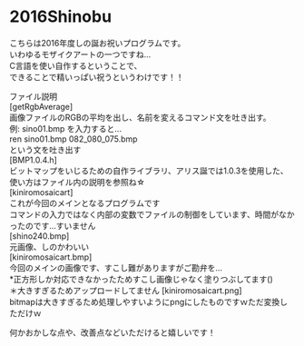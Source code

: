 # 2016Shinobu
こちらは2016年度しの誕お祝いプログラムです。  
いわゆるモザイクアートの一つですね...  
C言語を使い自作するということで、  
できることで精いっぱい祝うというわけです！！  
  
ファイル説明  
[getRgbAverage]  
画像ファイルのRGBの平均を出し、名前を変えるコマンド文を吐き出す。  
例: sino01.bmp を入力すると...  
ren sino01.bmp 082_080_075.bmp  
という文を吐き出す  
[BMP1.0.4.h]  
ビットマップをいじるための自作ライブラリ、アリス誕では1.0.3を使用した、使い方はファイル内の説明を参照ね☆  
[kiniromosaicart]  
これが今回のメインとなるプログラムです  
コマンドの入力ではなく内部の変数でファイルの制御をしています、時間がなかったのです...すいません  
[shino240.bmp]  
元画像、しのかわいい  
[kiniromosaicart.bmp]  
今回のメインの画像です、すこし難がありますがご勘弁を...  
*正方形しか対応できなかったためすこし画像じゃなく塗りつぶしてます()  
＊大きすぎるためアップロードしてません
[kiniromosaicart.png]  
bitmapは大きすぎるため処理しやすいようにpngにしたものですｗただ変換しただけｗ  
  
何かおかしな点や、改善点などいただけると嬉しいです！  
